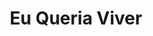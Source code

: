---
title: 'Eu Queria Viver'
author_name: unknown
year: y1960
origin: Portugal
type: book cover
tags: [non-fiction, propaganda, government, lettering, blue, red]
ref: RS.010.0087
thumbnail_image_path: /images/RS.010.0087-eu-queria-viver-thumbnail.jpg
image_path: /images/RS.010.0087-eu-queria-viver.jpg
layout: artifact
---